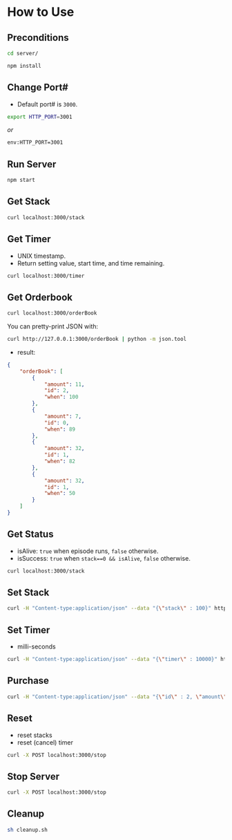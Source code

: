 # How to Use

## Preconditions
```bash
cd server/
```
```bash
npm install
```

## Change Port#
* Default port# is ```3000```.

```bash
export HTTP_PORT=3001
```
*or*
```bash
env:HTTP_PORT=3001
```

## Run Server
```bash
npm start
```

## Get Stack
```bash
curl localhost:3000/stack
```

## Get Timer
* UNIX timestamp.   
* Return setting value, start time, and time remaining.
```bash
curl localhost:3000/timer
```

## Get Orderbook
```bash
curl localhost:3000/orderBook
```
You can pretty-print JSON with:
```bash
curl http://127.0.0.1:3000/orderBook | python -m json.tool
```
* result: 
```JSON
{
    "orderBook": [
        {
            "amount": 11,
            "id": 2,
            "when": 100
        },
        {
            "amount": 7,
            "id": 0,
            "when": 89
        },
        {
            "amount": 32,
            "id": 1,
            "when": 82
        },
        {
            "amount": 32,
            "id": 1,
            "when": 50
        }
    ]
}
```

## Get Status
* isAlive: ```true``` when episode runs, ```false``` otherwise.
* isSuccess: ```true``` when ```stack==0 && isAlive```, ```false``` otherwise.
```bash
curl localhost:3000/stack
```

## Set Stack
```bash
curl -H "Content-type:application/json" --data "{\"stack\" : 100}" http://127.0.0.1:3000/setStack
```

## Set Timer
* milli-seconds
```bash
curl -H "Content-type:application/json" --data "{\"timer\" : 10000}" http://127.0.0.1:3000/setTimer
```

## Purchase
```bash
curl -H "Content-type:application/json" --data "{\"id\" : 2, \"amount\" : 11}" http://127.0.0.1:3000/purchase
```

## Reset
* reset stacks
* reset (cancel) timer
```bash
curl -X POST localhost:3000/stop
```

## Stop Server
```bash
curl -X POST localhost:3000/stop
```

## Cleanup
```bash
sh cleanup.sh
```
